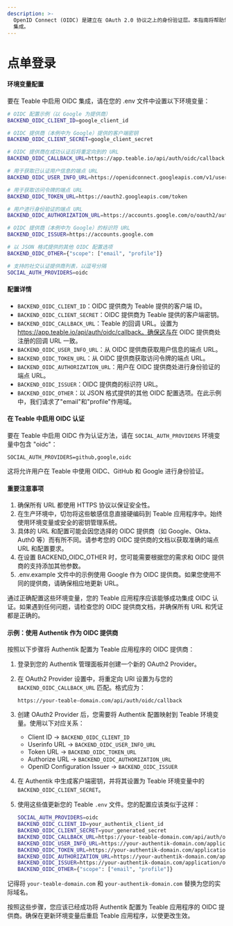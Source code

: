 ```yaml
---
description: >-
  OpenID Connect (OIDC) 是建立在 OAuth 2.0 协议之上的身份验证层。本指南将帮助您为 Teable 应用程序配置 OIDC
  集成。
---
```


# 点单登录

#### 环境变量配置

要在 Teable 中启用 OIDC 集成，请在您的 .env 文件中设置以下环境变量：

```bash
# OIDC 配置示例（以 Google 为提供商）
BACKEND_OIDC_CLIENT_ID=google_client_id

# OIDC 提供商（本例中为 Google）提供的客户端密钥
BACKEND_OIDC_CLIENT_SECRET=google_client_secret

# OIDC 提供商在成功认证后将重定向到的 URL
BACKEND_OIDC_CALLBACK_URL=https://app.teable.io/api/auth/oidc/callback

# 用于获取已认证用户信息的端点 URL
BACKEND_OIDC_USER_INFO_URL=https://openidconnect.googleapis.com/v1/userinfo

# 用于获取访问令牌的端点 URL
BACKEND_OIDC_TOKEN_URL=https://oauth2.googleapis.com/token

# 用户进行身份验证的端点 URL
BACKEND_OIDC_AUTHORIZATION_URL=https://accounts.google.com/o/oauth2/auth

# OIDC 提供商（本例中为 Google）的标识符 URL
BACKEND_OIDC_ISSUER=https://accounts.google.com

# 以 JSON 格式提供的其他 OIDC 配置选项
BACKEND_OIDC_OTHER={"scope": ["email", "profile"]}

# 支持的社交认证提供商列表，以逗号分隔
SOCIAL_AUTH_PROVIDERS=oidc
```

#### 配置详情

* `BACKEND_OIDC_CLIENT_ID`：OIDC 提供商为 Teable 提供的客户端 ID。
* `BACKEND_OIDC_CLIENT_SECRET`：OIDC 提供商为 Teable 提供的客户端密钥。
* `BACKEND_OIDC_CALLBACK_URL`：Teable 的回调 URL。设置为 https://app.teable.io/api/auth/oidc/callback。确保这与在 OIDC 提供商处注册的回调 URL 一致。
* `BACKEND_OIDC_USER_INFO_URL`：从 OIDC 提供商获取用户信息的端点 URL。
* `BACKEND_OIDC_TOKEN_URL`：从 OIDC 提供商获取访问令牌的端点 URL。
* `BACKEND_OIDC_AUTHORIZATION_URL`：用户在 OIDC 提供商处进行身份验证的端点 URL。
* `BACKEND_OIDC_ISSUER`：OIDC 提供商的标识符 URL。
* `BACKEND_OIDC_OTHER`：以 JSON 格式提供的其他 OIDC 配置选项。在此示例中，我们请求了"email"和"profile"作用域。

#### 在 Teable 中启用 OIDC 认证

要在 Teable 中启用 OIDC 作为认证方法，请在 `SOCIAL_AUTH_PROVIDERS` 环境变量中包含 "oidc"：

```
SOCIAL_AUTH_PROVIDERS=github,google,oidc
```

这将允许用户在 Teable 中使用 OIDC、GitHub 和 Google 进行身份验证。

#### 重要注意事项

1. 确保所有 URL 都使用 HTTPS 协议以保证安全性。
2. 在生产环境中，切勿将这些敏感信息直接硬编码到 Teable 应用程序中。始终使用环境变量或安全的密钥管理系统。
3. 具体的 URL 和配置可能会因您选择的 OIDC 提供商（如 Google、Okta、Auth0 等）而有所不同。请参考您的 OIDC 提供商的文档以获取准确的端点 URL 和配置要求。
4. 在设置 BACKEND\_OIDC\_OTHER 时，您可能需要根据您的需求和 OIDC 提供商的支持添加其他参数。
5. .env.example 文件中的示例使用 Google 作为 OIDC 提供商。如果您使用不同的提供商，请确保相应地更新 URL。

通过正确配置这些环境变量，您的 Teable 应用程序应该能够成功集成 OIDC 认证。如果遇到任何问题，请检查您的 OIDC 提供商文档，并确保所有 URL 和凭证都是正确的。

#### 示例：使用 Authentik 作为 OIDC 提供商

按照以下步骤将 Authentik 配置为 Teable 应用程序的 OIDC 提供商：

1. 登录到您的 Authentik 管理面板并创建一个新的 OAuth2 Provider。
2.  在 OAuth2 Provider 设置中，将重定向 URI 设置为与您的 `BACKEND_OIDC_CALLBACK_URL` 匹配。格式应为：

    ```
    https://your-teable-domain.com/api/auth/oidc/callback
    ```
3. 创建 OAuth2 Provider 后，您需要将 Authentik 配置映射到 Teable 环境变量。使用以下对应关系：
   * Client ID → `BACKEND_OIDC_CLIENT_ID`
   * Userinfo URL → `BACKEND_OIDC_USER_INFO_URL`
   * Token URL → `BACKEND_OIDC_TOKEN_URL`
   * Authorize URL → `BACKEND_OIDC_AUTHORIZATION_URL`
   * OpenID Configuration Issuer → `BACKEND_OIDC_ISSUER`
4. 在 Authentik 中生成客户端密钥，并将其设置为 Teable 环境变量中的 `BACKEND_OIDC_CLIENT_SECRET`。
5.  使用这些值更新您的 Teable `.env` 文件。您的配置应该类似于这样：

    ```bash
    SOCIAL_AUTH_PROVIDERS=oidc
    BACKEND_OIDC_CLIENT_ID=your_authentik_client_id
    BACKEND_OIDC_CLIENT_SECRET=your_generated_secret
    BACKEND_OIDC_CALLBACK_URL=https://your-teable-domain.com/api/auth/oidc/callback
    BACKEND_OIDC_USER_INFO_URL=https://your-authentik-domain.com/application/o/userinfo
    BACKEND_OIDC_TOKEN_URL=https://your-authentik-domain.com/application/o/token
    BACKEND_OIDC_AUTHORIZATION_URL=https://your-authentik-domain.com/application/o/authorize
    BACKEND_OIDC_ISSUER=https://your-authentik-domain.com/application/o/teable
    BACKEND_OIDC_OTHER={"scope": ["email", "profile"]}
    ```

记得将 `your-teable-domain.com` 和 `your-authentik-domain.com` 替换为您的实际域名。

按照这些步骤，您应该已经成功将 Authentik 配置为 Teable 应用程序的 OIDC 提供商。确保在更新环境变量后重启 Teable 应用程序，以使更改生效。
